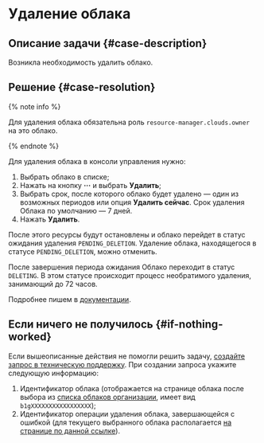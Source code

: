 # Удаление облака


## Описание задачи {#case-description}

Возникла необходимость удалить облако.

## Решение {#case-resolution}

{% note info %}

Для удаления облака обязательна роль `resource-manager.clouds.owner` на это облако.

{% endnote %}

Для удаления облака в консоли управления нужно:

1. Выбрать облако в списке;
2. Нажать на кнопку **···** и выбрать **Удалить**;
3. Выбрать срок, после которого облако будет удалено — один из возможных периодов или опция **Удалить сейчас**. Срок удаления Облака по умолчанию — 7 дней.
4. Нажать **Удалить**.

После этого ресурсы будут остановлены и облако перейдет в статус ожидания удаления `PENDING_DELETION`. Удаление облака, находящегося в статусе `PENDING_DELETION`, можно отменить.

После завершения периода ожидания Облако переходит в статус `DELETING`. В этом статусе происходит процесс необратимого удаления, занимающий до 72 часов.

Подробнее пишем в [документации](https://cloud.yandex.ru/docs/resource-manager/operations/cloud/delete).

## Если ничего не получилось {#if-nothing-worked}

Если вышеописанные действия не помогли решить задачу, [создайте запрос в техническую поддержку](https://console.cloud.yandex.ru/support?section=contact).
При создании запроса укажите следующую информацию:

1. Идентификатор облака (отображается на странице облака после выбора из [списка облаков организации](https://org.cloud.yandex.ru/services), имеет вид `b1gXXXXXXXXXXXXXXXXX`);
2. Идентификатор операции удаления облака, завершающейся с ошибкой (для текущего выбранного облака располагается [на странице по данной ссылке](https://console.cloud.yandex.ru/cloud/?section=operations)).
